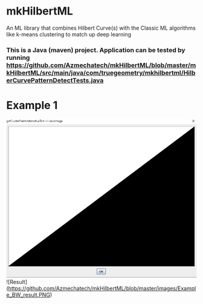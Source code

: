 # mkHilbertML
An ML library that combines Hilbert Curve(s) with the Classic ML algorithms like k-means clustering to match up deep learning 

### This is a Java (maven) project. Application can be tested by running https://github.com/Azmechatech/mkHilbertML/blob/master/mkHilbertML/src/main/java/com/truegeometry/mkhilbertml/HilberCurvePatternDetectTests.java

# Example 1
![Source Image](https://github.com/Azmechatech/mkHilbertML/blob/master/images/Example_BW.PNG)
![Result] (https://github.com/Azmechatech/mkHilbertML/blob/master/images/Example_BW_result.PNG)
